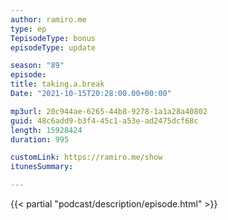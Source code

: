 ```yaml
---
author: ramiro.me
type: ep
TepisodeType: bonus
episodeType: update

season: "89"
episode:
title: taking.a.break
Date: "2021-10-15T20:28:00.00+00:00"

mp3url: 20c944ae-6265-44b8-9278-1a1a28a40802
guid: 48c6add9-b3f4-45c1-a53e-ad2475dcf68c
length: 15928424
duration: 995

customLink: https://ramiro.me/show
itunesSummary:

---
```

{{< partial "podcast/description/episode.html" >}}
